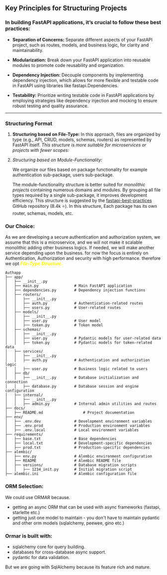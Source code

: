 ## Key Principles for Structuring Projects
### In building FastAPI applications, it’s crucial to follow these best practices:

- **Separation of Concerns:**
Separate different aspects of your FastAPI project, such as routes, models, and business logic, for clarity and maintainability.

- **Modularization:**
Break down your FastAPI application into reusable modules to promote code reusability and organization.

- **Dependency Injection:**
Decouple components by implementing dependency injection, which allows for more flexible and testable code in FastAPI using libraries like fastapi.Dependencies.

- **Testability:**
Prioritize writing testable code in FastAPI applications by employing strategies like dependency injection and mocking to ensure robust testing and quality assurance.

---

### Structuring Format

1. **Structuring based on File-Type:**
In this approach, files are organized by type (e.g., API, CRUD, models, schemas, routers) as represented by FastAPI itself.
*This structure is more suitable for microservices or projects with fewer scopes:*

2. *Structuring based on Module-Functionality:*

    We organize our files based on package functionality for example authentication sub-package, users sub-package.

    The module-functionality structure is better suited for _monolithic projects_ containing numerous domains and modules. By grouping all file types required by a single sub-package, it improves development efficiency.
    This structure is suggested by the [fastapi-best-practices](https://github.com/zhanymkanov/fastapi-best-practices) GitHub repository (8.4k ⭐).
    In this structure, Each package has its own router, schemas, models, etc.

### Our Choice:
As we are developing a secure authentication and authorization system, we assume that this is a microservice, and we will not make it scalable monolithic adding other business logics. If needed, we will make another service depending upon the business. for now the focus is entirely on Authentication, Authorization and security with high performance.
therefore we opt <span style="color: yellow ;">**_File-Type Structure_.**</span>

```
Authapp
├── app/
│   ├── __init__.py
│   ├── main.py                # Main FastAPI application
│   ├── dependencies.py        # Dependency injection functions
│   ├── routers/
│   │   ├── __init__.py
│   │   ├── auth.py            # Authentication-related routes
│   │   ├── users.py           # User-related routes
│   ├── models/
│   │   ├── __init__.py
│   │   ├── user.py            # User model
│   │   ├── token.py           # Token model
│   ├── schemas/
│   │   ├── __init__.py
│   │   ├── user.py            # Pydantic models for user-related data
│   │   ├── token.py           # Pydantic models for token-related data
│   ├── services/
│   │   ├── __init__.py
│   │   ├── auth.py            # Authentication and authorization logic
│   │   ├── user.py            # Business logic related to users
│   ├── db/
│   │   ├── __init__.py        # Database initialization and connection
│   │   ├── database.py        # Database session and engine configuration
│   ├── internal/
│   │   ├── __init__.py
│   │   ├── admin.py           # Internal admin utilities and routes
├── docs/
│   ├── README.md                  # Project documentation
├── env/
│   ├── .env.dev               # Development environment variables
│   ├── .env.prod              # Production environment variables
│   ├── .env.local             # Local environment variables
├── requirements/
│   ├── base.txt               # Base dependencies
│   ├── local.txt              # Development-specific dependencies
│   ├── prod.txt               # Production-specific dependencies
├── alembic/
│   ├── env.py                 # Alembic environment configuration
│   ├── README                 # Alembic README file
│   ├── versions/              # Database migration scripts
│   │   ├── 1234_init.py       # Initial migration script
├── alembic.ini                # Alembic configuration file

```

### ORM Selection:
We could use ORMAR because.
- getting an async ORM that can be used with async frameworks (fastapi, starlette etc.)
- getting just one model to maintain - you don't have to maintain pydantic and other orm models (sqlalchemy, peewee, gino etc.)

### Ormar is built with:
- sqlalchemy core for query building.
- databases for cross-database async support.
- pydantic for data validation.

But we are going with SqlAlchemy because its feature rich and mature.